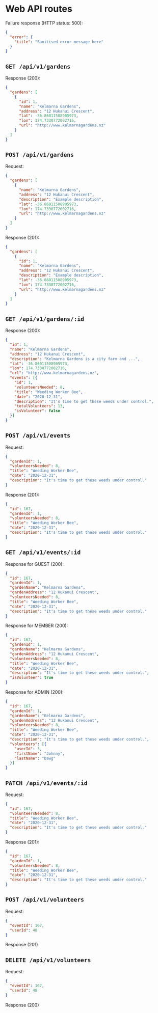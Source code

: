 # Web API routes

Failure response (HTTP status: 500):

```json
{
  "error": {
    "title": "Sanitised error message here"
  }
}
```

## `GET /api/v1/gardens`

Response (200):

```json
{
  "gardens": [
    {
      "id": 1,
      "name": "Kelmarna Gardens",
      "address": "12 Hukanui Crescent",
      "lat": -36.86011508905973,
      "lon": 174.7330772002716,
      "url": "http://www.kelmarnagardens.nz"
    }
  ]
}
```

## `POST /api/v1/gardens`

Request:

```json
{
  "gardens": [
    {
      "name": "Kelmarna Gardens",
      "address": "12 Hukanui Crescent",
      "description": "Example description",
      "lat": -36.86011508905973,
      "lon": 174.7330772002716,
      "url": "http://www.kelmarnagardens.nz"
    }
  ]
}
```

Response (201):

```json
{
  "gardens": [
    {
      "id": 1,
      "name": "Kelmarna Gardens",
      "address": "12 Hukanui Crescent",
      "description": "Example description",
      "lat": -36.86011508905973,
      "lon": 174.7330772002716,
      "url": "http://www.kelmarnagardens.nz"
    }
  ]
}
```

## `GET /api/v1/gardens/:id`

Response (200):

```json
{
  "id": 1,
  "name": "Kelmarna Gardens",
  "address": "12 Hukanui Crescent",
  "description": "Kelmarna Gardens is a city farm and ...",
  "lat": -36.86011508905973,
  "lon": 174.7330772002716,
  "url": "http://www.kelmarnagardens.nz",
  "events": [{
    "id": 1,
    "volunteersNeeded": 8,
    "title": "Weeding Worker Bee",
    "date": "2020-12-31",
    "description": "It's time to get these weeds under control.",
    "totalVolunteers": 13,
    "isVolunteer": false
  }]
}
```

## `POST /api/v1/events`

Request:

```json
{
  "gardenId": 1,
  "volunteersNeeded": 8,
  "title": "Weeding Worker Bee",
  "date": "2020-12-31",
  "description": "It's time to get these weeds under control."
}
```

Response (201):

```json
{
  "id": 167,
  "gardenId": 1,
  "volunteersNeeded": 8,
  "title": "Weeding Worker Bee",
  "date": "2020-12-31",
  "description": "It's time to get these weeds under control."
}
```

## `GET /api/v1/events/:id`

Response for GUEST (200):

```json
{
  "id": 167,
  "gardenId": 1,
  "gardenName": "Kelmarna Gardens",
  "gardenAddress": "12 Hukanui Crescent",
  "volunteersNeeded": 8,
  "title": "Weeding Worker Bee",
  "date": "2020-12-31",
  "description": "It's time to get these weeds under control."
}
```
Response for MEMBER (200):

```json
{
  "id": 167,
  "gardenId": 1,
  "gardenName": "Kelmarna Gardens",
  "gardenAddress": "12 Hukanui Crescent",
  "volunteersNeeded": 8,
  "title": "Weeding Worker Bee",
  "date": "2020-12-31",
  "description": "It's time to get these weeds under control.",
  "isVolunteer": true
}
```
Response for ADMIN (200):

```json
{
  "id": 167,
  "gardenId": 1,
  "gardenName": "Kelmarna Gardens",
  "gardenAddress": "12 Hukanui Crescent",
  "volunteersNeeded": 8,
  "title": "Weeding Worker Bee",
  "date": "2020-12-31",
  "description": "It's time to get these weeds under control.",
  "volunteers": [{
    "userId": 3,
    "firstName": "Johnny",
    "lastName": "Dawg"
  }]
}
```

## `PATCH /api/v1/events/:id`

Request:

```json
{
  "id": 167,
  "volunteersNeeded": 8,
  "title": "Weeding Worker Bee",
  "date": "2020-12-31",
  "description": "It's time to get these weeds under control."
}
```

Response (201):

```json
{
  "id": 167,
  "gardenId": 1,
  "volunteersNeeded": 8,
  "title": "Weeding Worker Bee",
  "date": "2020-12-31",
  "description": "It's time to get these weeds under control."
}
```

## `POST /api/v1/volunteers`

Request:

```json
{
  "eventId": 167,
  "userId": 48
}
```

Response (201)


## `DELETE /api/v1/volunteers`

Request:

```json
{
  "eventId": 167,
  "userId": 48
}
```

Response (200)

